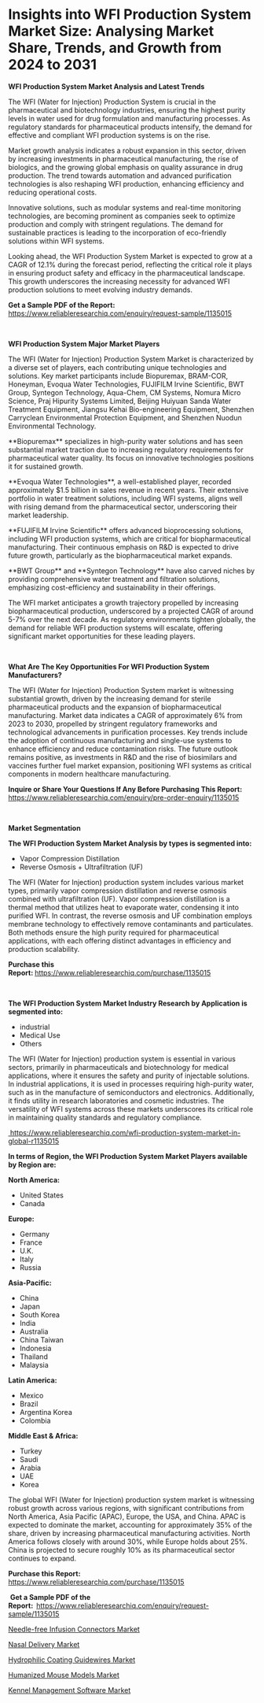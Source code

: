 <p><h1>Insights into WFI Production System Market Size: Analysing Market Share, Trends, and Growth from 2024 to 2031</h1></p><p><strong>WFI Production System Market Analysis and Latest Trends</strong></p>
<p><p>The WFI (Water for Injection) Production System is crucial in the pharmaceutical and biotechnology industries, ensuring the highest purity levels in water used for drug formulation and manufacturing processes. As regulatory standards for pharmaceutical products intensify, the demand for effective and compliant WFI production systems is on the rise. </p><p>Market growth analysis indicates a robust expansion in this sector, driven by increasing investments in pharmaceutical manufacturing, the rise of biologics, and the growing global emphasis on quality assurance in drug production. The trend towards automation and advanced purification technologies is also reshaping WFI production, enhancing efficiency and reducing operational costs.</p><p>Innovative solutions, such as modular systems and real-time monitoring technologies, are becoming prominent as companies seek to optimize production and comply with stringent regulations. The demand for sustainable practices is leading to the incorporation of eco-friendly solutions within WFI systems.</p><p>Looking ahead, the WFI Production System Market is expected to grow at a CAGR of 12.1% during the forecast period, reflecting the critical role it plays in ensuring product safety and efficacy in the pharmaceutical landscape. This growth underscores the increasing necessity for advanced WFI production solutions to meet evolving industry demands.</p></p>
<p><strong>Get a Sample PDF of the Report:&nbsp;</strong> <a href="https://www.reliableresearchiq.com/enquiry/request-sample/1135015?utm_campaign=1834&utm_medium=2&utm_source=Github&utm_content=ia&utm_term=20122024&utm_id=wfi-production-system">https://www.reliableresearchiq.com/enquiry/request-sample/1135015</a></p>
<p>&nbsp;</p>
<p><strong>WFI Production System Major Market Players</strong></p>
<p><p>The WFI (Water for Injection) Production System Market is characterized by a diverse set of players, each contributing unique technologies and solutions. Key market participants include Biopuremax, BRAM-COR, Honeyman, Evoqua Water Technologies, FUJIFILM Irvine Scientific, BWT Group, Syntegon Technology, Aqua-Chem, CM Systems, Nomura Micro Science, Praj Hipurity Systems Limited, Beijing Huiyuan Sanda Water Treatment Equipment, Jiangsu Kehai Bio-engineering Equipment, Shenzhen Carryclean Environmental Protection Equipment, and Shenzhen Nuodun Environmental Technology.</p><p>**Biopuremax** specializes in high-purity water solutions and has seen substantial market traction due to increasing regulatory requirements for pharmaceutical water quality. Its focus on innovative technologies positions it for sustained growth.</p><p>**Evoqua Water Technologies**, a well-established player, recorded approximately $1.5 billion in sales revenue in recent years. Their extensive portfolio in water treatment solutions, including WFI systems, aligns well with rising demand from the pharmaceutical sector, underscoring their market leadership.</p><p>**FUJIFILM Irvine Scientific** offers advanced bioprocessing solutions, including WFI production systems, which are critical for biopharmaceutical manufacturing. Their continuous emphasis on R&D is expected to drive future growth, particularly as the biopharmaceutical market expands.</p><p>**BWT Group** and **Syntegon Technology** have also carved niches by providing comprehensive water treatment and filtration solutions, emphasizing cost-efficiency and sustainability in their offerings.</p><p>The WFI market anticipates a growth trajectory propelled by increasing biopharmaceutical production, underscored by a projected CAGR of around 5-7% over the next decade. As regulatory environments tighten globally, the demand for reliable WFI production systems will escalate, offering significant market opportunities for these leading players.</p></p>
<p>&nbsp;</p>
<p><strong>What Are The Key Opportunities For WFI Production System Manufacturers?</strong></p>
<p><p>The WFI (Water for Injection) Production System market is witnessing substantial growth, driven by the increasing demand for sterile pharmaceutical products and the expansion of biopharmaceutical manufacturing. Market data indicates a CAGR of approximately 6% from 2023 to 2030, propelled by stringent regulatory frameworks and technological advancements in purification processes. Key trends include the adoption of continuous manufacturing and single-use systems to enhance efficiency and reduce contamination risks. The future outlook remains positive, as investments in R&D and the rise of biosimilars and vaccines further fuel market expansion, positioning WFI systems as critical components in modern healthcare manufacturing.</p></p>
<p><strong>Inquire or Share Your Questions If Any Before Purchasing This Report:</strong> <a href="https://www.reliableresearchiq.com/enquiry/pre-order-enquiry/1135015?utm_campaign=1834&utm_medium=2&utm_source=Github&utm_content=ia&utm_term=20122024&utm_id=wfi-production-system">https://www.reliableresearchiq.com/enquiry/pre-order-enquiry/1135015</a></p>
<p>&nbsp;</p>
<p><strong>Market Segmentation</strong></p>
<p><strong>The WFI Production System Market Analysis by types is segmented into:</strong></p>
<p><ul><li>Vapor Compression Distillation</li><li>Reverse Osmosis + Ultrafiltration (UF)</li></ul></p>
<p><p>The WFI (Water for Injection) production system includes various market types, primarily vapor compression distillation and reverse osmosis combined with ultrafiltration (UF). Vapor compression distillation is a thermal method that utilizes heat to evaporate water, condensing it into purified WFI. In contrast, the reverse osmosis and UF combination employs membrane technology to effectively remove contaminants and particulates. Both methods ensure the high purity required for pharmaceutical applications, with each offering distinct advantages in efficiency and production scalability.</p></p>
<p><strong>Purchase this Report:&nbsp;</strong><a href="https://www.reliableresearchiq.com/purchase/1135015?utm_campaign=1834&utm_medium=2&utm_source=Github&utm_content=ia&utm_term=20122024&utm_id=wfi-production-system">https://www.reliableresearchiq.com/purchase/1135015</a></p>
<p>&nbsp;</p>
<p><strong>The WFI Production System Market Industry Research by Application is segmented into:</strong></p>
<p><ul><li>industrial</li><li>Medical Use</li><li>Others</li></ul></p>
<p><p>The WFI (Water for Injection) production system is essential in various sectors, primarily in pharmaceuticals and biotechnology for medical applications, where it ensures the safety and purity of injectable solutions. In industrial applications, it is used in processes requiring high-purity water, such as in the manufacture of semiconductors and electronics. Additionally, it finds utility in research laboratories and cosmetic industries. The versatility of WFI systems across these markets underscores its critical role in maintaining quality standards and regulatory compliance.</p></p>
<p><a href="https://www.reliableresearchiq.com/wfi-production-system-market-in-global-r1135015?utm_campaign=1834&utm_medium=2&utm_source=Github&utm_content=ia&utm_term=20122024&utm_id=wfi-production-system">&nbsp;https://www.reliableresearchiq.com/wfi-production-system-market-in-global-r1135015</a></p>
<p><strong>In terms of Region, the WFI Production System Market Players available by Region are:</strong></p>
<p>
    <p> <strong> North America: </strong>
        <ul>
            <li>United States</li>
            <li>Canada</li>
        </ul>
        </p> 
    <p> <strong> Europe: </strong>
        <ul>
            <li>Germany</li>
            <li>France</li>
            <li>U.K.</li>
            <li>Italy</li>
            <li>Russia</li>
        </ul>
        </p> 
    <p> <strong> Asia-Pacific: </strong>
        <ul>
            <li>China</li>
            <li>Japan</li>
            <li>South Korea</li>
            <li>India</li>
            <li>Australia</li>
            <li>China Taiwan</li>
            <li>Indonesia</li>
            <li>Thailand</li>
            <li>Malaysia</li>
        </ul>
        </p> 
    <p> <strong> Latin America: </strong>
        <ul>
            <li>Mexico</li>
            <li>Brazil</li>
            <li>Argentina Korea</li>
            <li>Colombia</li>
        </ul>
        </p> 
    <p> <strong> Middle East & Africa: </strong>
        <ul>
            <li>Turkey</li>
            <li>Saudi</li>
            <li>Arabia</li>
            <li>UAE</li>
            <li>Korea</li>
        </ul>
    </p>
    </p>
<p><p>The global WFI (Water for Injection) production system market is witnessing robust growth across various regions, with significant contributions from North America, Asia Pacific (APAC), Europe, the USA, and China. APAC is expected to dominate the market, accounting for approximately 35% of the share, driven by increasing pharmaceutical manufacturing activities. North America follows closely with around 30%, while Europe holds about 25%. China is projected to secure roughly 10% as its pharmaceutical sector continues to expand.</p></p>
<p><strong>Purchase this Report: </strong><a href="https://www.reliableresearchiq.com/purchase/1135015?utm_campaign=1834&utm_medium=2&utm_source=Github&utm_content=ia&utm_term=20122024&utm_id=wfi-production-system">https://www.reliableresearchiq.com/purchase/1135015</a></p>
<p>&nbsp;<strong>Get a Sample PDF of the Report:&nbsp;&nbsp;</strong><a href="https://www.reliableresearchiq.com/enquiry/request-sample/1135015?utm_campaign=1834&utm_medium=2&utm_source=Github&utm_content=ia&utm_term=20122024&utm_id=wfi-production-system">https://www.reliableresearchiq.com/enquiry/request-sample/1135015</a></p>
<p><strong></strong></p>
<p><p><a href="https://github.com/donnettaletizia/Market-Research-Report-List-1/blob/main/needle-free-infusion-connectors-market.md?utm_campaign=1834&utm_medium=2&utm_source=Github&utm_content=ia&utm_term=20122024&utm_id=wfi-production-system">Needle-free Infusion Connectors Market</a></p><p><a href="https://www.linkedin.com/pulse/explosive-growth-nasal-delivery-market-global-opportunities-zk9cf?utm_campaign=1834&utm_medium=2&utm_source=Github&utm_content=ia&utm_term=20122024&utm_id=wfi-production-system">Nasal Delivery Market</a></p><p><a href="https://github.com/demyanglennie65/Market-Research-Report-List-1/blob/main/hydrophilic-coating-guidewires-market.md?utm_campaign=1834&utm_medium=2&utm_source=Github&utm_content=ia&utm_term=20122024&utm_id=wfi-production-system">Hydrophilic Coating Guidewires Market</a></p><p><a href="https://www.linkedin.com/pulse/humanized-mouse-models-market-analysis-forecast-12-cagr-detailed-jwr2f?utm_campaign=1834&utm_medium=2&utm_source=Github&utm_content=ia&utm_term=20122024&utm_id=wfi-production-system">Humanized Mouse Models Market</a></p><p><a href="https://www.linkedin.com/pulse/kennel-management-software-market-analysis-growth-forecast-137-9mz2f?utm_campaign=1834&utm_medium=2&utm_source=Github&utm_content=ia&utm_term=20122024&utm_id=wfi-production-system">Kennel Management Software Market</a></p></p>